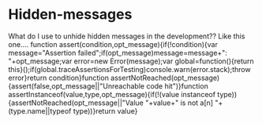 # Hidden-messages
What do I use to unhide hidden messages in the development??  Like this one....                 function assert(condition,opt_message){if(!condition){var message="Assertion failed";if(opt_message)message=message+": "+opt_message;var error=new Error(message);var global=function(){return this}();if(global.traceAssertionsForTesting)console.warn(error.stack);throw error}return condition}function assertNotReached(opt_message){assert(false,opt_message||"Unreachable code hit")}function assertInstanceof(value,type,opt_message){if(!(value instanceof type)){assertNotReached(opt_message||"Value "+value+" is not a[n] "+(type.name||typeof type))}return value}
